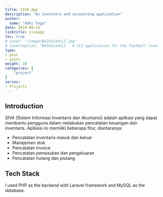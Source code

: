 ```yaml
---
title: SIVA App
description: "An inventory and accounting application"
author:
  name: "Adhi Yoga"
date: 2019-08-14
linktitle: sivaapp
toc: true
# cover: "/image/BalbalanCLI.jpg"
# covercaption: "BalbalanCLI - A CLI application for the football lover"
type:
- post
- posts
weight: 10
categories: [
    "project"
]
series:
- Projects
---
```



## Introduction
SIVA (Sistem Informasi Inventaris dan Akuntansi) adalah aplikasi yang dapat membantu pengguna dalam melakukan pencatatan keuangan dan inventaris. Aplikasi ini memiliki beberapa fitur, diantaranya:
- Pencatatan inventaris masuk dan keluar
- Manajemen stok
- Pencatatan invoice
- Pencatatan pemasukan dan pengeluaran
- Pencatatan hutang dan piutang


## Tech Stack
I used PHP as the backend with Laravel framework and MySQL as the database.